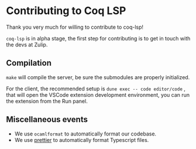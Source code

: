 Contributing to Coq LSP
=======================

Thank you very much for willing to contribute to coq-lsp!

`coq-lsp` is in alpha stage, the first step for contributing is to get
in touch with the devs at Zulip.

## Compilation

`make` will compile the server, be sure the submodules are properly initialized.

For the client, the recommended setup is `dune exec -- code
editor/code` , that will open the VSCode extension development
environment, you can run the extension from the Run panel.

## Miscellaneous events

- We use `ocamlformat` to automatically format our codebase.
- We use [prettier](https://marketplace.visualstudio.com/items?itemName=esbenp.prettier-vscode) to automatically format Typescript files.
